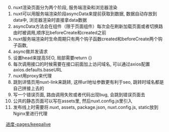 0. nuxt渲染页面分为两个阶段, 服务端渲染和浏览器渲染
1. nuxt可以用服务端渲染阶段asyncData来提前获取到数据, 数据自动存放到data中, 浏览器渲染时直接拿data数据
2. asyncData方法会在组件（限于页面组件）每次会在刷新加载页面或者切换路由时被调用,顺序比beforeCreate和created之前
3. nuxt服务端渲染时生命周期只有两个钩子函数created和beforeCreate两个钩子函数,
4. async做并发请求
5. 设置head来提高SEO, 局部需要return {}
6. 每次调用接口的时候需要在接口前面加上访问域名, 可以通过axios配置axios.defaults.baseURL
7. nuxt用proxy来代理
8. 跳到详情页用nuxt-link来跳转, 这样url地址参数更有利于seo, 跳转时域名都是自己拼接上去的
9. 写一个错误页面, 路由调用失败或者代码出现bug, 会跳到错误页面去
10. 公共的静态页面可以写在assets里, 然后nuxt.config.js里引入
11. 发布线上时需要将.nuxt, assets, package.json, nuxt.config.js, static放到Nginx里进行代理




[进度-pages/keepalive](https://nuxt.com.cn/docs/guide/directory-structure/pages)